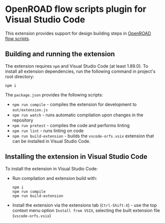 # OpenROAD flow scripts plugin for Visual Studio Code

This extension provides support for design building steps in [OpenROAD flow scripts](https://github.com/The-OpenROAD-Project/OpenROAD-flow-scripts).

## Building and running the extension

The extension requires `npm` and Visual Studio Code (at least 1.89.0).
To install all extension dependencies, run the following command in project's root directory:

```
npm i
```

The `package.json` provides the following scripts:

* `npm run compile` - compiles the extension for development to `out/extension.js`
* `npm run watch` - runs automatic compilation upon changes in the repository
* `npm run pretest` - compiles the code and performs linting
* `npm run lint` - runs linting on code
* `npm run build-extension` - builds the `vscode-orfs.vsix` extension that can be installed in Visual Studio Code.

## Installing the extension in Visual Studio Code

To install the extension in Visual Studio Code:

* Run compilation and extension build with:
  ```
  npm i
  npm run compile
  npm run build-extension
  ```
* Install the extension via the extensions tab (`Ctrl-Shift-X`) - use the top context menu option `Install from VSIX`, selecting the built extension file (`vscode-orfs.vsix`)

